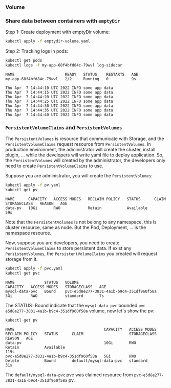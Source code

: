 ### Volume

### Share data between containers with `emptyDir`

Step 1: Create deployment with emptyDir volume:

```sh
kubectl apply -f emptydir-volume.yaml
```

Step 2: Tracking logs in pods:

```sh
kubectl get pods
kubectl logs -f my-app-68f4bfd84c-79wvl log-sidecar
```

```
NAME                      READY   STATUS    RESTARTS   AGE
my-app-68f4bfd84c-79wvl   2/2     Running   0          9s

Thu Apr  7 14:44:10 UTC 2022 INFO some app data
Thu Apr  7 14:44:15 UTC 2022 INFO some app data
Thu Apr  7 14:44:20 UTC 2022 INFO some app data
Thu Apr  7 14:44:25 UTC 2022 INFO some app data
Thu Apr  7 14:44:30 UTC 2022 INFO some app data
Thu Apr  7 14:44:35 UTC 2022 INFO some app data
Thu Apr  7 14:44:40 UTC 2022 INFO some app data
```

### `PersistentVolumeClaims` and `PersistentVolumes`

The `PersistentVolumes` is resource that communicate with Storage, and the `PersistentVolumeClaims` request resource from `PersistentVolumes`. In production environment, the administrator will create the cluster, install plugin, ... while the developers will write yaml file to deploy application. So, the `PersistentVolumes` will created by the administrator, the developers only need to create `PersistentVolumeClaims` to use.


Suppose you are administrator, you will create the `PersistentVolumes`:

```sh
kubectl apply -f pv.yaml
kubectl get pv
```

```
NAME      CAPACITY   ACCESS MODES   RECLAIM POLICY   STATUS      CLAIM   STORAGECLASS   REASON   AGE
data-pv   10Gi       RWO            Retain           Available                                   59s
```

Note that the `PersistentVolumes` is not belong to any namespace, this is cluster resource, same as node. But the Pod, Deployment, ... is the namespace resource.

Now, suppose you are developers, you need to create `PersistentVolumeClaims` to store persistent data. If exist any `PersistentVolumes`, the `PersistentVolumeClaims` you created will request storage from it.

```sh
kubectl apply -f pvc.yaml
kubectl get pvc
```

```
NAME             STATUS   VOLUME                                     CAPACITY   ACCESS MODES   STORAGECLASS   AGE
mysql-data-pvc   Bound    pvc-e5d8e277-3831-4a1b-b9c4-351df960f58a   5Gi        RWO            standard       7s
```

The STATUS=Bound indicate that the `mysql-data-pvc` bounded `pvc-e5d8e277-3831-4a1b-b9c4-351df960f58a` volume, now let's show the pv:

```sh
kubectl get pv
```

```
NAME                                       CAPACITY   ACCESS MODES   RECLAIM POLICY   STATUS      CLAIM                    STORAGECLASS   REASON   AGE
data-pv                                    10Gi       RWO            Retain           Available                                                    119s
pvc-e5d8e277-3831-4a1b-b9c4-351df960f58a   5Gi        RWO            Delete           Bound       default/mysql-data-pvc   standard                31s
```

The `default/mysql-data-pvc` pvc was claimed resource from `pvc-e5d8e277-3831-4a1b-b9c4-351df960f58a` pv.
